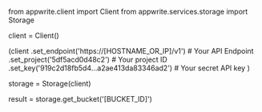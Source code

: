 from appwrite.client import Client
from appwrite.services.storage import Storage

client = Client()

(client
  .set_endpoint('https://[HOSTNAME_OR_IP]/v1') # Your API Endpoint
  .set_project('5df5acd0d48c2') # Your project ID
  .set_key('919c2d18fb5d4...a2ae413da83346ad2') # Your secret API key
)

storage = Storage(client)

result = storage.get_bucket('[BUCKET_ID]')
